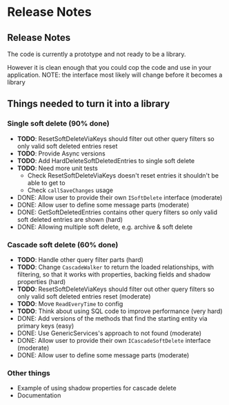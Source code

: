 # Release Notes

## Release Notes

The code is currently a prototype and not ready to be a library.

However it is clean enough that you could cop the code and use in your application. NOTE: the interface most likely will change before it becomes a library

## Things needed to turn it into a library

### Single soft delete (90% done)

- **TODO**: ResetSoftDeleteViaKeys should filter out other query filters so only valid soft deleted entries reset
- **TODO**: Provide Async versions
- **TODO**: Add HardDeleteSoftDeletedEntries to single soft delete
- **TODO**: Need more unit tests
    - Check ResetSoftDeleteViaKeys doesn't reset entries it shouldn't be able to get to
    - Check `callSaveChanges` usage
- DONE: Allow user to provide their own `ISoftDelete` interface (moderate)
- DONE: Allow user to define some message parts (moderate)
- DONE: GetSoftDeletedEntries contains other query filters so only valid soft deleted  entries are shown (hard)
- DONE: Allowing multiple soft delete, e.g. archive & soft delete

### Cascade soft delete (60% done)

- **TODO**: Handle other query filter parts (hard)
- **TODO**: Change `CascadeWalker` to return the loaded relationships, with filtering, so that it works with properties, backing fields and shadow properties (hard)
- **TODO**: ResetSoftDeleteViaKeys should filter out other query filters so only valid soft deleted entries reset (moderate)
- **TODO**: Move `ReadEveryTime` to config
- **TODO**: Think about using SQL code to improve performance (very hard)
- DONE: Add versions of the methods that find the starting entity via primary keys (easy)
- DONE: Use GenericServices's approach to not found (moderate)
- DONE: Allow user to provide their own `ICascadeSoftDelete` interface (moderate)
- DONE: Allow user to define some message parts (moderate)


### Other things

* Example of using shadow properties for cascade delete
* Documentation
